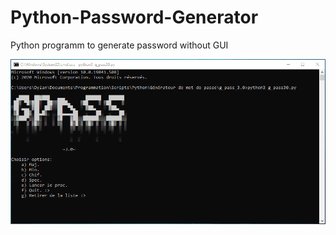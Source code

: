 # Python-Password-Generator
Python programm to generate password without GUI


![Farmers Market Finder Demo](g_pass.gif)
